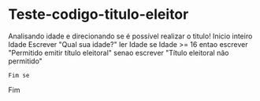 # Teste-codigo-titulo-eleitor
Analisando idade e direcionando se é possível realizar o titulo!
Inicio 
    inteiro Idade
    Escrever "Qual sua idade?"
    ler Idade
    se Idade >= 16 entao 
        escrever "Permitido emitir título eleitoral"
    senao 
        escrever "Título eleitoral não permitido"
    
    Fim se     
   
Fim
